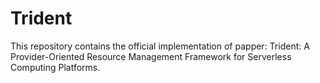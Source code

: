 # Trident
This repository contains the official implementation of papper: Trident: A Provider-Oriented Resource Management Framework for Serverless Computing Platforms.

